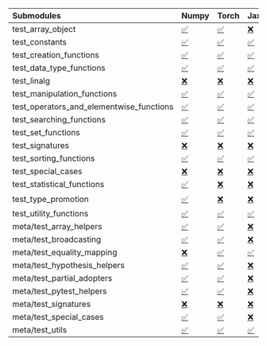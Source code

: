 | Submodules                               | Numpy                                                                                                                           | Torch                                                                                                                           | Jax                                                                                                                             | Tensorflow                                                                                                                      |
|:-----------------------------------------|:--------------------------------------------------------------------------------------------------------------------------------|:--------------------------------------------------------------------------------------------------------------------------------|:--------------------------------------------------------------------------------------------------------------------------------|:--------------------------------------------------------------------------------------------------------------------------------|
| test_array_object                        | <a href="https://github.com/unifyai/ivy/runs/8167837773?check_suite_focus=true" rel="noopener noreferrer" target="_blank">✅</a> | <a href="https://github.com/unifyai/ivy/runs/8167838623?check_suite_focus=true" rel="noopener noreferrer" target="_blank">✅</a> | <a href="https://github.com/unifyai/ivy/runs/8167839449?check_suite_focus=true" rel="noopener noreferrer" target="_blank">❌</a> | <a href="https://github.com/unifyai/ivy/runs/8167840281?check_suite_focus=true" rel="noopener noreferrer" target="_blank">✅</a> |
| test_constants                           | <a href="https://github.com/unifyai/ivy/runs/8167837807?check_suite_focus=true" rel="noopener noreferrer" target="_blank">✅</a> | <a href="https://github.com/unifyai/ivy/runs/8167838651?check_suite_focus=true" rel="noopener noreferrer" target="_blank">✅</a> | <a href="https://github.com/unifyai/ivy/runs/8167839468?check_suite_focus=true" rel="noopener noreferrer" target="_blank">✅</a> | <a href="https://github.com/unifyai/ivy/runs/8167840316?check_suite_focus=true" rel="noopener noreferrer" target="_blank">✅</a> |
| test_creation_functions                  | <a href="https://github.com/unifyai/ivy/runs/8167837862?check_suite_focus=true" rel="noopener noreferrer" target="_blank">✅</a> | <a href="https://github.com/unifyai/ivy/runs/8167838674?check_suite_focus=true" rel="noopener noreferrer" target="_blank">✅</a> | <a href="https://github.com/unifyai/ivy/runs/8167839489?check_suite_focus=true" rel="noopener noreferrer" target="_blank">✅</a> | <a href="https://github.com/unifyai/ivy/runs/8167840341?check_suite_focus=true" rel="noopener noreferrer" target="_blank">✅</a> |
| test_data_type_functions                 | <a href="https://github.com/unifyai/ivy/runs/8167837902?check_suite_focus=true" rel="noopener noreferrer" target="_blank">✅</a> | <a href="https://github.com/unifyai/ivy/runs/8167838710?check_suite_focus=true" rel="noopener noreferrer" target="_blank">✅</a> | <a href="https://github.com/unifyai/ivy/runs/8167839507?check_suite_focus=true" rel="noopener noreferrer" target="_blank">✅</a> | <a href="https://github.com/unifyai/ivy/runs/8167840369?check_suite_focus=true" rel="noopener noreferrer" target="_blank">✅</a> |
| test_linalg                              | <a href="https://github.com/unifyai/ivy/runs/8167837927?check_suite_focus=true" rel="noopener noreferrer" target="_blank">❌</a> | <a href="https://github.com/unifyai/ivy/runs/8167838739?check_suite_focus=true" rel="noopener noreferrer" target="_blank">❌</a> | <a href="https://github.com/unifyai/ivy/runs/8167839537?check_suite_focus=true" rel="noopener noreferrer" target="_blank">❌</a> | <a href="https://github.com/unifyai/ivy/runs/8167840400?check_suite_focus=true" rel="noopener noreferrer" target="_blank">❌</a> |
| test_manipulation_functions              | <a href="https://github.com/unifyai/ivy/runs/8167837960?check_suite_focus=true" rel="noopener noreferrer" target="_blank">✅</a> | <a href="https://github.com/unifyai/ivy/runs/8167838796?check_suite_focus=true" rel="noopener noreferrer" target="_blank">✅</a> | <a href="https://github.com/unifyai/ivy/runs/8167839565?check_suite_focus=true" rel="noopener noreferrer" target="_blank">✅</a> | <a href="https://github.com/unifyai/ivy/runs/8167840434?check_suite_focus=true" rel="noopener noreferrer" target="_blank">✅</a> |
| test_operators_and_elementwise_functions | <a href="https://github.com/unifyai/ivy/runs/8167838010?check_suite_focus=true" rel="noopener noreferrer" target="_blank">✅</a> | <a href="https://github.com/unifyai/ivy/runs/8167838845?check_suite_focus=true" rel="noopener noreferrer" target="_blank">✅</a> | <a href="https://github.com/unifyai/ivy/runs/8167839589?check_suite_focus=true" rel="noopener noreferrer" target="_blank">✅</a> | <a href="https://github.com/unifyai/ivy/runs/8167840472?check_suite_focus=true" rel="noopener noreferrer" target="_blank">✅</a> |
| test_searching_functions                 | <a href="https://github.com/unifyai/ivy/runs/8167838048?check_suite_focus=true" rel="noopener noreferrer" target="_blank">✅</a> | <a href="https://github.com/unifyai/ivy/runs/8167838892?check_suite_focus=true" rel="noopener noreferrer" target="_blank">✅</a> | <a href="https://github.com/unifyai/ivy/runs/8167839601?check_suite_focus=true" rel="noopener noreferrer" target="_blank">✅</a> | <a href="https://github.com/unifyai/ivy/runs/8167840499?check_suite_focus=true" rel="noopener noreferrer" target="_blank">✅</a> |
| test_set_functions                       | <a href="https://github.com/unifyai/ivy/runs/8167838094?check_suite_focus=true" rel="noopener noreferrer" target="_blank">✅</a> | <a href="https://github.com/unifyai/ivy/runs/8167838952?check_suite_focus=true" rel="noopener noreferrer" target="_blank">✅</a> | <a href="https://github.com/unifyai/ivy/runs/8167839624?check_suite_focus=true" rel="noopener noreferrer" target="_blank">✅</a> | <a href="https://github.com/unifyai/ivy/runs/8167840529?check_suite_focus=true" rel="noopener noreferrer" target="_blank">✅</a> |
| test_signatures                          | <a href="https://github.com/unifyai/ivy/runs/8167838123?check_suite_focus=true" rel="noopener noreferrer" target="_blank">❌</a> | <a href="https://github.com/unifyai/ivy/runs/8167838995?check_suite_focus=true" rel="noopener noreferrer" target="_blank">❌</a> | <a href="https://github.com/unifyai/ivy/runs/8167839647?check_suite_focus=true" rel="noopener noreferrer" target="_blank">❌</a> | <a href="https://github.com/unifyai/ivy/runs/8167840555?check_suite_focus=true" rel="noopener noreferrer" target="_blank">❌</a> |
| test_sorting_functions                   | <a href="https://github.com/unifyai/ivy/runs/8167838149?check_suite_focus=true" rel="noopener noreferrer" target="_blank">✅</a> | <a href="https://github.com/unifyai/ivy/runs/8167839040?check_suite_focus=true" rel="noopener noreferrer" target="_blank">✅</a> | <a href="https://github.com/unifyai/ivy/runs/8167839685?check_suite_focus=true" rel="noopener noreferrer" target="_blank">✅</a> | <a href="https://github.com/unifyai/ivy/runs/8167840584?check_suite_focus=true" rel="noopener noreferrer" target="_blank">✅</a> |
| test_special_cases                       | <a href="https://github.com/unifyai/ivy/runs/8167838173?check_suite_focus=true" rel="noopener noreferrer" target="_blank">❌</a> | <a href="https://github.com/unifyai/ivy/runs/8167839080?check_suite_focus=true" rel="noopener noreferrer" target="_blank">❌</a> | <a href="https://github.com/unifyai/ivy/runs/8167839726?check_suite_focus=true" rel="noopener noreferrer" target="_blank">❌</a> | <a href="https://github.com/unifyai/ivy/runs/8167840611?check_suite_focus=true" rel="noopener noreferrer" target="_blank">❌</a> |
| test_statistical_functions               | <a href="https://github.com/unifyai/ivy/runs/8167838200?check_suite_focus=true" rel="noopener noreferrer" target="_blank">✅</a> | <a href="https://github.com/unifyai/ivy/runs/8167839126?check_suite_focus=true" rel="noopener noreferrer" target="_blank">❌</a> | <a href="https://github.com/unifyai/ivy/runs/8167839763?check_suite_focus=true" rel="noopener noreferrer" target="_blank">❌</a> | <a href="https://github.com/unifyai/ivy/runs/8167840634?check_suite_focus=true" rel="noopener noreferrer" target="_blank">❌</a> |
| test_type_promotion                      | <a href="https://github.com/unifyai/ivy/runs/8167838222?check_suite_focus=true" rel="noopener noreferrer" target="_blank">✅</a> | <a href="https://github.com/unifyai/ivy/runs/8167839157?check_suite_focus=true" rel="noopener noreferrer" target="_blank">❌</a> | <a href="https://github.com/unifyai/ivy/runs/8167839839?check_suite_focus=true" rel="noopener noreferrer" target="_blank">❌</a> | <a href="https://github.com/unifyai/ivy/runs/8167840661?check_suite_focus=true" rel="noopener noreferrer" target="_blank">⌛</a> |
| test_utility_functions                   | <a href="https://github.com/unifyai/ivy/runs/8167838242?check_suite_focus=true" rel="noopener noreferrer" target="_blank">✅</a> | <a href="https://github.com/unifyai/ivy/runs/8167839178?check_suite_focus=true" rel="noopener noreferrer" target="_blank">✅</a> | <a href="https://github.com/unifyai/ivy/runs/8167839885?check_suite_focus=true" rel="noopener noreferrer" target="_blank">✅</a> | <a href="https://github.com/unifyai/ivy/runs/8167840688?check_suite_focus=true" rel="noopener noreferrer" target="_blank">✅</a> |
| meta/test_array_helpers                  | <a href="https://github.com/unifyai/ivy/runs/8167838263?check_suite_focus=true" rel="noopener noreferrer" target="_blank">✅</a> | <a href="https://github.com/unifyai/ivy/runs/8167839209?check_suite_focus=true" rel="noopener noreferrer" target="_blank">✅</a> | <a href="https://github.com/unifyai/ivy/runs/8167839933?check_suite_focus=true" rel="noopener noreferrer" target="_blank">❌</a> | <a href="https://github.com/unifyai/ivy/runs/8167840745?check_suite_focus=true" rel="noopener noreferrer" target="_blank">✅</a> |
| meta/test_broadcasting                   | <a href="https://github.com/unifyai/ivy/runs/8167838286?check_suite_focus=true" rel="noopener noreferrer" target="_blank">✅</a> | <a href="https://github.com/unifyai/ivy/runs/8167839251?check_suite_focus=true" rel="noopener noreferrer" target="_blank">✅</a> | <a href="https://github.com/unifyai/ivy/runs/8167839970?check_suite_focus=true" rel="noopener noreferrer" target="_blank">❌</a> | <a href="https://github.com/unifyai/ivy/runs/8167840777?check_suite_focus=true" rel="noopener noreferrer" target="_blank">✅</a> |
| meta/test_equality_mapping               | <a href="https://github.com/unifyai/ivy/runs/8167838313?check_suite_focus=true" rel="noopener noreferrer" target="_blank">❌</a> | <a href="https://github.com/unifyai/ivy/runs/8167839292?check_suite_focus=true" rel="noopener noreferrer" target="_blank">✅</a> | <a href="https://github.com/unifyai/ivy/runs/8167840002?check_suite_focus=true" rel="noopener noreferrer" target="_blank">✅</a> | <a href="https://github.com/unifyai/ivy/runs/8167840815?check_suite_focus=true" rel="noopener noreferrer" target="_blank">✅</a> |
| meta/test_hypothesis_helpers             | <a href="https://github.com/unifyai/ivy/runs/8167838350?check_suite_focus=true" rel="noopener noreferrer" target="_blank">✅</a> | <a href="https://github.com/unifyai/ivy/runs/8167839324?check_suite_focus=true" rel="noopener noreferrer" target="_blank">✅</a> | <a href="https://github.com/unifyai/ivy/runs/8167840036?check_suite_focus=true" rel="noopener noreferrer" target="_blank">❌</a> | <a href="https://github.com/unifyai/ivy/runs/8167840872?check_suite_focus=true" rel="noopener noreferrer" target="_blank">✅</a> |
| meta/test_partial_adopters               | <a href="https://github.com/unifyai/ivy/runs/8167838406?check_suite_focus=true" rel="noopener noreferrer" target="_blank">✅</a> | <a href="https://github.com/unifyai/ivy/runs/8167839345?check_suite_focus=true" rel="noopener noreferrer" target="_blank">✅</a> | <a href="https://github.com/unifyai/ivy/runs/8167840079?check_suite_focus=true" rel="noopener noreferrer" target="_blank">❌</a> | <a href="https://github.com/unifyai/ivy/runs/8167840927?check_suite_focus=true" rel="noopener noreferrer" target="_blank">✅</a> |
| meta/test_pytest_helpers                 | <a href="https://github.com/unifyai/ivy/runs/8167838445?check_suite_focus=true" rel="noopener noreferrer" target="_blank">✅</a> | <a href="https://github.com/unifyai/ivy/runs/8167839362?check_suite_focus=true" rel="noopener noreferrer" target="_blank">✅</a> | <a href="https://github.com/unifyai/ivy/runs/8167840122?check_suite_focus=true" rel="noopener noreferrer" target="_blank">❌</a> | <a href="https://github.com/unifyai/ivy/runs/8167840993?check_suite_focus=true" rel="noopener noreferrer" target="_blank">✅</a> |
| meta/test_signatures                     | <a href="https://github.com/unifyai/ivy/runs/8167838493?check_suite_focus=true" rel="noopener noreferrer" target="_blank">❌</a> | <a href="https://github.com/unifyai/ivy/runs/8167839383?check_suite_focus=true" rel="noopener noreferrer" target="_blank">❌</a> | <a href="https://github.com/unifyai/ivy/runs/8167840162?check_suite_focus=true" rel="noopener noreferrer" target="_blank">❌</a> | <a href="https://github.com/unifyai/ivy/runs/8167841038?check_suite_focus=true" rel="noopener noreferrer" target="_blank">❌</a> |
| meta/test_special_cases                  | <a href="https://github.com/unifyai/ivy/runs/8167838537?check_suite_focus=true" rel="noopener noreferrer" target="_blank">✅</a> | <a href="https://github.com/unifyai/ivy/runs/8167839407?check_suite_focus=true" rel="noopener noreferrer" target="_blank">✅</a> | <a href="https://github.com/unifyai/ivy/runs/8167840194?check_suite_focus=true" rel="noopener noreferrer" target="_blank">❌</a> | <a href="https://github.com/unifyai/ivy/runs/8167841094?check_suite_focus=true" rel="noopener noreferrer" target="_blank">✅</a> |
| meta/test_utils                          | <a href="https://github.com/unifyai/ivy/runs/8167838581?check_suite_focus=true" rel="noopener noreferrer" target="_blank">✅</a> | <a href="https://github.com/unifyai/ivy/runs/8167839429?check_suite_focus=true" rel="noopener noreferrer" target="_blank">✅</a> | <a href="https://github.com/unifyai/ivy/runs/8167840244?check_suite_focus=true" rel="noopener noreferrer" target="_blank">✅</a> | <a href="https://github.com/unifyai/ivy/runs/8167841140?check_suite_focus=true" rel="noopener noreferrer" target="_blank">✅</a> |